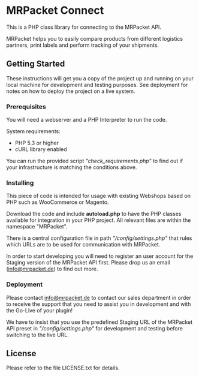 # MRPacket Connect

This is a PHP class library for connecting to the MRPacket API.

MRPacket helps you to easily compare products from different logistics partners, print labels and perform tracking of your shipments. 

## Getting Started

These instructions will get you a copy of the project up and running on your local machine for development and testing purposes. See deployment for notes on how to deploy the project on a live system.

### Prerequisites

You will need a webserver and a PHP Interpreter to run the code. 

System requirements: 
- PHP 5.3 or higher
- cURL library enabled

You can run the provided script *"check_requirements.php"* to find out if your infrastructure is matching the conditions above.

### Installing

This piece of code is intended for usage with existing Webshops based on PHP such as WooCommerce or Magento.

Download the code and include **autoload.php** to have the PHP classes available for integration in your PHP project. All relevant files are within the namespace "MRPacket".

There is a central configuration file in path *"/config/settings.php"* that rules which URLs are to be used for communication with MRPacket.

In order to start developing you will need to register an user account for the Staging version of the MRPacket API first.
Please drop us an email (info@mrpacket.de) to find out more.

### Deployment

Please contact info@mrpacket.de to contact our sales department in order to receive the support that you need to assist you in development and with the Go-Live of your plugin!

We have to insist that you use the predefined Staging URL of the MRPacket API preset in *"/config/settings.php"* for development and testing before switching to the live URL.

## License

Please refer to the file LICENSE.txt for details.